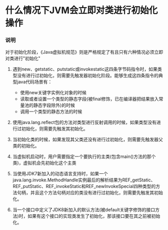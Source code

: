 # 什么情况下JVM会立即对类进行初始化操作

### 说明
对于初始化阶段，《Java虚拟机规范》则是严格规定了有且只有六种情况必须立即对类进行"初始化"

1. 遇到new、getstatic、putstatic或invokestatic这四条字节码指令时，如果类型没有进行过初始化，则需要先触发器初始化阶段。能够生成这四条指令的典型java代码场景有：
    - 使用new关键字实例化对象的时候
    - 读取或者设置一个类型的静态字段(被final修饰，已在编译器把结果放入常量池的静态字段除外)的时候
    - 调用一个类型的静态方法的时候
    
2. 使用java.lang.reflect包的方法对类型进行反射调用的时候，如果类型没有进行过初始化，则需要先触发其初始化。
3. 当初始化类的时候，如果发现其父类还没有进行过初始化，则需要先触发器父类的初始化。
4. 当虚拟机启动时，用户需要指定一个要执行的主类(包含main()方法的那个类)，虚拟机会先初始化这个主类
5. 当使用JDK7新加入的动态语言支持时，如果一个java.lang.invoke.MethodHandle实例最后的解析结果为REF_getStatic、REF_putStatic、REF_invokeStatic和REF_newInvokeSpecial四种类型的方法句柄，并且这个方法句柄对应的类没有进行过初始化，则需要先触发其初始化。
6. 当一个接口中定义了JDK8新加入的默认方法(被default关键字修饰的接口方法)时，如果有这个接口的实现类发生了初始化，那该接口要在其之前被初始化。